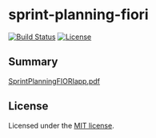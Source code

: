 # sprint-planning-fiori

[![Build Status](https://travis-ci.org/speedysd/sprint-planning-fiori.svg)](https://travis-ci.org/speedysd/sprint-planning-fiori)
[![License](http://img.shields.io/:license-mit-blue.svg)](https://github.com/speedysd/sprint-planning-fiori/blob/master/LICENSE.txt)

## Summary

[SprintPlanningFIORIapp.pdf](https://github.com/speedysd/sprint-planning-fiori/blob/master/SprintPlanningFIORIapp.pdf)

## License

Licensed under the [MIT license](https://github.com/speedysd/sprint-planning-fiori/blob/master/LICENSE.txt).
